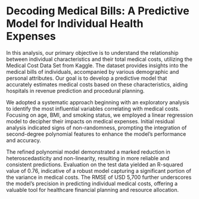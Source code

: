 # Decoding Medical Bills: A Predictive Model for Individual Health Expenses

In this analysis, our primary objective is to understand the relationship between individual characteristics and their total medical costs, utilizing the Medical Cost Data Set from Kaggle. The dataset provides insights into the medical bills of individuals, accompanied by various demographic and personal attributes. Our goal is to develop a predictive model that accurately estimates medical costs based on these characteristics, aiding hospitals in revenue prediction and procedural planning.

We adopted a systematic approach beginning with an exploratory analysis to identify the most influential variables correlating with medical costs. Focusing on age, BMI, and smoking status, we employed a linear regression model to decipher their impacts on medical expenses. Initial residual analysis indicated signs of non-randomness, prompting the integration of second-degree polynomial features to enhance the model’s performance and accuracy.

The refined polynomial model demonstrated a marked reduction in heteroscedasticity and non-linearity, resulting in more reliable and consistent predictions. Evaluation on the test data yielded an R-squared value of 0.76, indicative of a robust model capturing a significant portion of the variance in medical costs. The RMSE of USD 5,700 further underscores the model’s precision in predicting individual medical costs, offering a valuable tool for healthcare financial planning and resource allocation.
